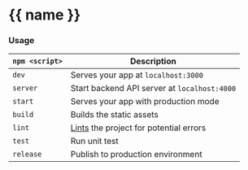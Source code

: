 # {{ name }}

### Usage

|`npm <script>`     |Description|
|-------------------|-----------|
|`dev`              |Serves your app at `localhost:3000`|
|`server`           |Start backend API server at `localhost:4000`|
|`start`            |Serves your app with production mode|
|`build`            |Builds the static assets|
|`lint`             |[Lints](http://stackoverflow.com/questions/8503559/what-is-linting) the project for potential errors|
|`test`             |Run unit test
|`release`          |Publish to production environment
